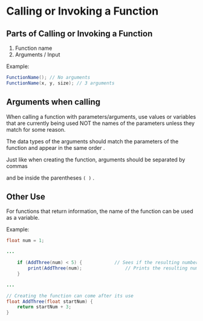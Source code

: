 # Calling or Invoking a Function

## Parts of Calling or Invoking a Function

1. Function name
2. Arguments / Input 

Example:

```java
FunctionName(); // No arguments
FunctionName(x, y, size); // 3 arguments
```

## Arguments when calling

When calling a function with parameters/arguments, use values or variables that are currently being used NOT the names of the parameters unless they match for some reason.

The data types of the arguments should match the parameters of the function and appear in the same order .

Just like when creating the function, arguments should be separated by commas

and be inside the parentheses `( )` .

## **Other Use**

For functions that return information, the name of the function can be used as a variable.

Example:

```java
float num = 1;

...

    if (AddThree(num) < 5) {            // Sees if the resulting number is less than 5
        print(AddThree(num);                // Prints the resulting number
    }

...

// Creating the function can come after its use
float AddThree(float startNum) {
    return startNum + 3;
}
```

